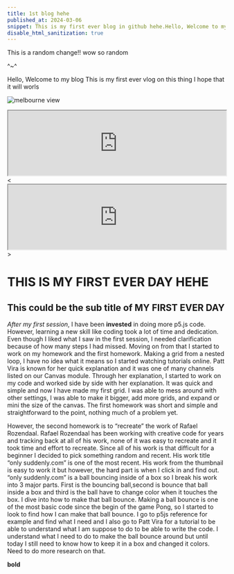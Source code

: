 ```yaml
---
title: 1st blog hehe
published_at: 2024-03-06
snippet: This is my first ever blog in github hehe.Hello, Welcome to my blog
disable_html_sanitization: true
---
```


This is a random change!! wow so random

^~^

Hello, Welcome to my blog
This is my first ever vlog on this thing
I hope that it will worls

![melbourne view](/pic/Melburnian_Skyline.jpg)

 <iframe src="https://editor.p5js.org/khoanguyen1111/full/5t9b1-iWx" width="100%"></iframe>
 <<iframe src="https://editor.p5js.org/khoanguyen1111/full/hHTV0igxv" width="100%"></iframe>>

# THIS IS MY FIRST EVER DAY HEHE
## This could be the sub title of MY FIRST EVER DAY

_After my first session_, I have been **invested** in doing more p5.js code. However, learning a new skill like coding took a lot of time and dedication. Even though I liked what I saw in the first session, I needed clarification because of how many steps I had missed. Moving on from that I started to work on my homework and the first homework. Making a grid from a nested loop, I have no idea what it means so I started watching tutorials online.  Patt Vira is known for her quick explanation and it was one of many channels listed on our Canvas module. Through her explanation, I started to work on my code and worked side by side with her explanation. It was quick and simple and now I have made my first grid. I was able to mess around with other settings, I was able to make it bigger, add more grids, and expand or mini the size of the canvas. The first homework was short and simple and straightforward to the point, nothing much of a problem yet.

However, the second homework is to “recreate” the work of Rafael Rozendaal. Rafael Rozendaal has been working with creative code for years and tracking back at all of his work, none of it was easy to recreate and it took time and effort to recreate. Since all of his work is that difficult for a beginner I decided to pick something random and recent. His work title “only suddenly.com” is one of the most recent. His work from the thumbnail is easy to work it but however, the hard part is when I click in and find out. “only suddenly.com” is a ball bouncing inside of a box so I break his work into 3 major parts. First is the bouncing ball,second is bounce that ball inside a box and third is the ball have to change color when it touches the box. I dive into how to make that ball bounce. Making a ball bounce is one of the most basic code since the begin of the game Pong, so I started to look to find how I can make that ball bounce. I go to p5js reference for example and find what I need and I also go to Patt Vira for a tutorial to be able to understand what I am suppose to do to be able to write the code. I understand what I need to do to make the ball bounce around but until today I still need to know how to keep it in a box and changed it colors. Need to do more research on that.







**bold**
